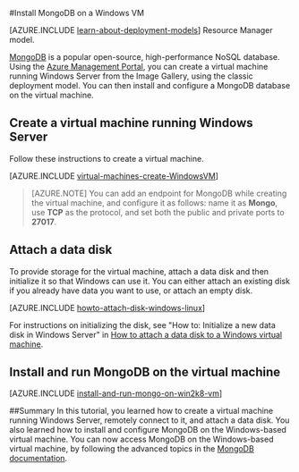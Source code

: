 <properties
	pageTitle="Install MongoDB on a Windows VM | Windows Azure"
	description="Learn how to install MongoDB on an Azure VM created with the classic deployment model running Windows Server."
	services="virtual-machines"
	documentationCenter=""
	authors="dsk-2015"
	manager="timlt"
	editor="tysonn"
	tags="azure-service-management"/>

<tags
	ms.service="virtual-machines"
	ms.date="10/14/2015"
	wacn.date=""/>

#Install MongoDB on a Windows VM

[AZURE.INCLUDE [learn-about-deployment-models](../includes/learn-about-deployment-models-classic-include.md)] Resource Manager model.


[MongoDB][MongoDB] is a popular open-source, high-performance NoSQL database.  Using the [Azure Management Portal][AzureManagementPortal], you can create a virtual machine running Windows Server from the Image Gallery, using the classic deployment model. You can then install and configure a MongoDB database on the virtual machine.


## Create a virtual machine running Windows Server

Follow these instructions to create a virtual machine.

[AZURE.INCLUDE [virtual-machines-create-WindowsVM](../includes/virtual-machines-create-windowsvm.md)]

> [AZURE.NOTE] You can add an endpoint for MongoDB while creating the virtual machine, and configure it as follows: name it as **Mongo**, use **TCP** as the protocol, and set both the public and private ports to **27017**.

## Attach a data disk
To provide storage for the virtual machine, attach a data disk and then initialize it so that Windows can use it. You can either attach an existing disk if you already have data you want to use, or attach an empty disk.

[AZURE.INCLUDE [howto-attach-disk-windows-linux](../includes/howto-attach-disk-windows-linux.md)]

For instructions on initializing the disk, see "How to: Initialize a new data disk in Windows Server" in [How to attach a data disk to a Windows virtual machine](/documentation/articles/storage-windows-attach-disk).

## Install and run MongoDB on the virtual machine

[AZURE.INCLUDE [install-and-run-mongo-on-win2k8-vm](../includes/install-and-run-mongo-on-win2k8-vm.md)]

##Summary
In this tutorial, you learned how to create a virtual machine running Windows Server, remotely connect to it, and attach a data disk.  You also learned how to install and configure MongoDB on the Windows-based virtual machine. You can now access MongoDB on the Windows-based virtual machine, by following the advanced topics in the [MongoDB documentation][MongoDocs].

[MongoDocs]: http://docs.mongodb.org/manual/
[MongoDB]: http://www.mongodb.org/
[AzureManagementPortal]: http://manage.windowsazure.cn
